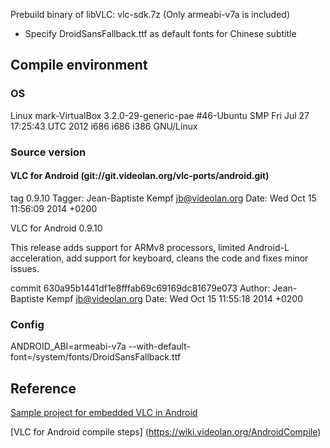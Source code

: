 Prebuild binary of libVLC: vlc-sdk.7z (Only armeabi-v7a is included)

- Specify DroidSansFallback.ttf as default fonts for Chinese subtitle 

## Compile environment

### OS
Linux mark-VirtualBox 3.2.0-29-generic-pae #46-Ubuntu SMP Fri Jul 27 17:25:43 UTC 2012 i686 i686 i386 GNU/Linux

### Source version
#### VLC for Android (git://git.videolan.org/vlc-ports/android.git)

   tag 0.9.10
   Tagger: Jean-Baptiste Kempf <jb@videolan.org>
   Date:   Wed Oct 15 11:56:09 2014 +0200

   VLC for Android 0.9.10

   This release adds support for ARMv8 processors, limited Android-L acceleration,
   add support for keyboard, cleans the code and fixes minor issues.
   
   commit 630a95b1441df1e8fffab69c69169dc81679e073
   Author: Jean-Baptiste Kempf <jb@videolan.org>
   Date:   Wed Oct 15 11:55:18 2014 +0200


### Config
ANDROID_ABI=armeabi-v7a
--with-default-font=/system/fonts/DroidSansFallback.ttf 

## Reference

[Sample project for embedded VLC in Android](https://bitbucket.org/edwardcw/libvlc-android-sample)

[VLC for Android compile steps] (https://wiki.videolan.org/AndroidCompile)
